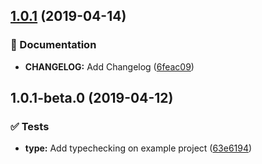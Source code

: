 <a name="1.0.1"></a>
## [1.0.1](https://github.com/tpucci/react-gondola/compare/1.0.1-beta.0...1.0.1) (2019-04-14)


### 📝 Documentation

* **CHANGELOG:** Add Changelog ([6feac09](https://github.com/tpucci/react-gondola/commit/6feac09))

<a name="1.0.1-beta.0"></a>
## 1.0.1-beta.0 (2019-04-12)


### ✅ Tests

* **type:** Add typechecking on example project ([63e6194](https://github.com/tpucci/react-gondola/commit/63e6194))

